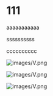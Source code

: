 111
======

aaaaaaaaaaa

ssssssssss

cccccccccc

![images/V.png](https://github.com/SHUANGneko/shuangneko/blob/main/images/V.png)

![images/V.png](https://github.com/SHUANGneko/shuangneko/blob/main/images/V.png?raw=true)

![images/V.png](https://github.com/SHUANGneko/shuangneko/blob/main/images/V.png?jpg=true)

